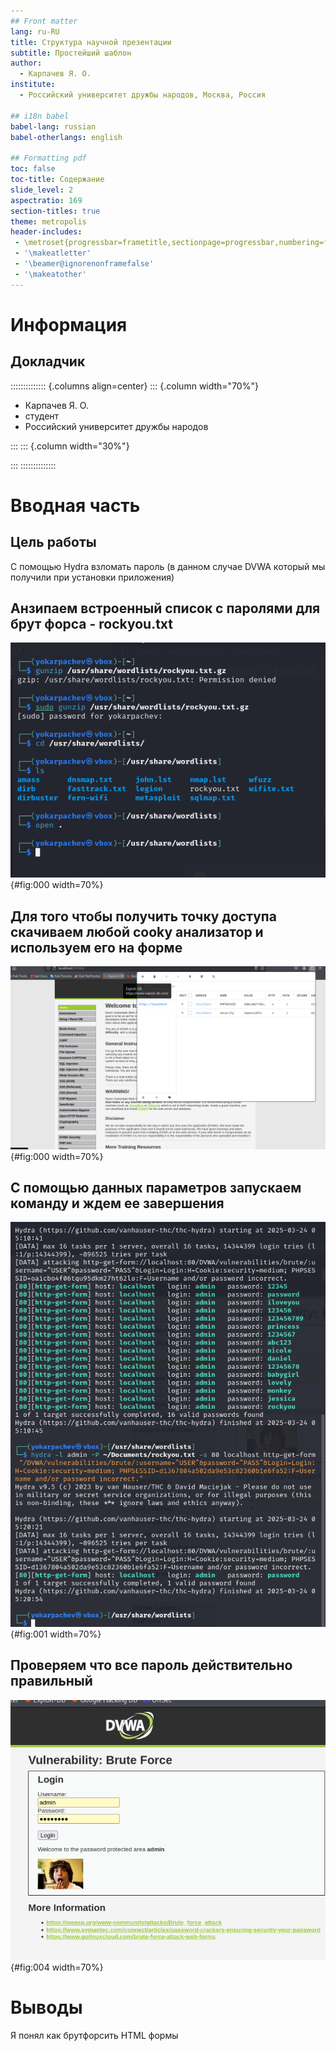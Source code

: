 ```yaml
---
## Front matter
lang: ru-RU
title: Структура научной презентации
subtitle: Простейший шаблон
author:
  - Карпачев Я. О.
institute:
  - Российский университет дружбы народов, Москва, Россия

## i18n babel
babel-lang: russian
babel-otherlangs: english

## Formatting pdf
toc: false
toc-title: Содержание
slide_level: 2
aspectratio: 169
section-titles: true
theme: metropolis
header-includes:
 - \metroset{progressbar=frametitle,sectionpage=progressbar,numbering=fraction}
 - '\makeatletter'
 - '\beamer@ignorenonframefalse'
 - '\makeatother'
---
```


# Информация

## Докладчик

:::::::::::::: {.columns align=center}
::: {.column width="70%"}

  * Карпачев Я. О.
  * студент
  * Российский университет дружбы народов

:::
::: {.column width="30%"}

:::
::::::::::::::

# Вводная часть

## Цель работы

С помощью Hydra взломать пароль (в данном случае DVWA который мы получили при установки приложения)

## Анзипаем встроенный список с паролями для брут форса - rockyou.txt

![Распаковка паролей](image/1.png){#fig:000 width=70%}

## Для того чтобы получить точку доступа скачиваем любой cooky анализатор и используем его на форме

![Куки с данными](image/3.png){#fig:000 width=70%}

## С помощью данных параметров запускаем команду и ждем ее завершения

![Главная команда](image/2.png){#fig:001 width=70%}

## Проверяем что все пароль действительно правильный

![Проверка пароля](image/4.png){#fig:004 width=70%}


# Выводы

Я понял как брутфорсить HTML формы

